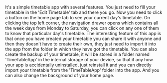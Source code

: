 It's a simple timetable app with several features. You just need to fill your timetable in the 'Edit Timetable' tab and there you go. Now you need to click a button on the home page tab to see your current day's timetable. On clicking the top left corner, the navigation drawer opens which contains all the week days from Monday to Saturday, you can click on any one of them to know that particular day's timetable. The interesting feature of this app is that once you have created your timetable you can share it with anyone and then they doesn't have to create their own, they just need to import it into the app from the folder in which they have got the timetable. You can also create the backup of your timetable, it will be stored in a folder named 'TimeTableApp' in the internal storage of your device, so that if any how your app is accidentally uninstalled, just reinstall it and you can directly import your timetable from the 'TimeTableApp' folder into the app. And you can also change the background of your home page.
